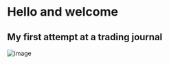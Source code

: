 # Hello and welcome  

## My first attempt at a trading journal

![image](https://user-images.githubusercontent.com/27897180/119244445-a452b580-bb25-11eb-8ae8-ecaf73bc452e.png)
